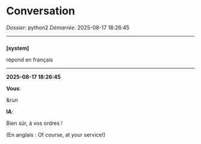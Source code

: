# Conversation
_Dossier_: python2
_Démarrée_: 2025-08-17 18:26:45

---

###   
**[system]**


répond en français


---
**2025-08-17 18:26:45**

**Vous**:

&run

**IA**:

Bien sûr, à vos ordres !

(En anglais : Of course, at your service!)

